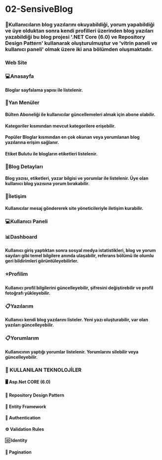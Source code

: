 # 02-SensiveBlog

### 🌟Kullanıcıların blog yazılarını okuyabildiği, yorum yapabildiği ve üye olduktan sonra kendi profilleri üzerinden blog yazıları yazabildiği bu blog projesi '.NET Core (6.0) ve Repository Design Pattern' kullanarak oluşturulmuştur ve 'vitrin paneli ve kullanıcı paneli' olmak üzere iki ana bölümden oluşmaktadır.

### Web Site

### 💻Anasayfa

#### Bloglar sayfalama yapısı ile listelenir.

### 📁Yan Menüler

#### Bülten Aboneliği ile kullanıcılar güncellemeleri almak için abone olabilir.
#### Kategoriler kısmından mevcut kategorilere erişebilir.
#### Popüler Bloglar kısmından en çok okunan veya yorumlanan blog yazılarına erişim sağlanır.
#### Etiket Bulutu ile blogların etiketleri listelenir.

### 📄Blog Detayları

#### Blog yazısı, etiketleri, yazar bilgisi ve yorumlar ile listelenir. Üye olan kullanıcı blog yazısına yorum bırakabilir.

### 💬İletişim

#### Kullanıcılar mesaj göndererek site yöneticileriyle iletişim kurabilir.


### 💻Kullanıcı Paneli

### 📊Dashboard

#### Kullanıcı giriş yaptıktan sonra sosyal medya istatistikleri, blog ve yorum sayıları gibi temel bilgilere anında ulaşabilir, referans bölümü ile olumlu geri bildirimleri görüntüleyebilirler.

### ⭐Profilim

#### Kullanıcı profil bilgilerini güncelleyebilir, şifresini değiştirebilir ve profil fotoğrafı yükleyebilir.

### 📋Yazılarım

#### Kullanıcı kendi blog yazılarını listeler. Yeni yazı oluşturabilir, var olan yazıları güncelleyebilir.

### 📋Yorumlarım

#### Kullanıcının yaptığı yorumlar listelenir. Yorumlarını silebilir veya güncelleyebilir.

### 🚀 KULLANILAN TEKNOLOJİLER
#### 🖥️ Asp.Net CORE (6.0)
#### 📘 Repository Design Pattern 
#### 🥮 Entity Framework 
#### 🔐 Authentication 
#### ⚙️ Validation Rules 
#### 🆔 Identity 
#### 📃 Pagination
